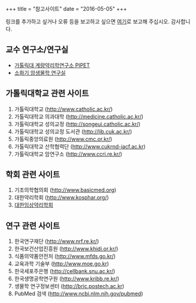 +++
title = "참고사이트"
date = "2016-05-05"
+++

링크를 추가하고 싶거나 오류 등을 보고하고 싶으면 [여기](https://github.com/pharmacologycuk/homepage/issues/1)로 보고해 주십시오. 감사합니다.

## 교수 연구소/연구실

- [가톨릭대 계량약리학연구소 PIPET](http://www.pipet.or.kr)
- [소화기 암생물학 연구실](https://sardius86.wixsite.com/kimlaboratory)

## 가톨릭대학교 관련 사이트
1. 가톨릭대학교 (http://www.catholic.ac.kr/)
2. 가톨릭대학교 의과대학 (http://medicine.catholic.ac.kr/)
3. 가톨릭대학교 성의교정 (http://songeui.catholic.ac.kr/)
4. 가톨릭대학교 성의교정 도서관 (http://lib.cuk.ac.kr/)
5. 가톨릭중앙의료원 (http://www.cmc.or.kr/)
6. 가톨릭대학교 산학협력단 (http://www.cukrnd-iacf.ac.kr)
7. 가톨릭대학교 암연구소 (http://www.ccri.re.kr/)

## 학회 관련 사이트
1. 기초의학협의회 (http://www.basicmed.org)
2. 대한약리학회 (http://www.kosphar.org/)
3. [대한임상약리학회](http://www.kscpt.org/)

## 연구 관련 사이트
1. 한국연구재단 (http://www.nrf.re.kr/)
2. 한국보건산업진흥원 (http://www.khidi.or.kr/)
3. 식품의약품안전처 (http://www.mfds.go.kr/)
4. 교육과학 기술부 (http://www.moe.go.kr)
5. 한국세포주은행 (http://cellbank.snu.ac.kr/)
6. 한국생명공학연구원 (http://www.kribb.re.kr/)
7. 생물학 연구정보센터 (http://bric.postech.ac.kr)
8. PubMed 검색 (http://www.ncbi.nlm.nih.gov/pubmed)
